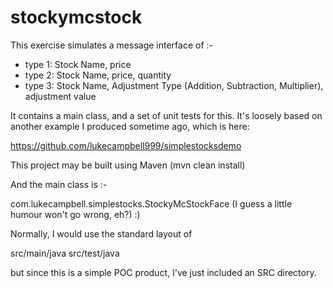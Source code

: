 # stockymcstock

This exercise simulates a message interface of :-

* type 1: Stock Name, price
* type 2: Stock Name, price, quantity
* type 3: Stock Name, Adjustment Type (Addition, Subtraction, Multiplier), adjustment value

It contains a main class, and a set of unit tests for this. It's loosely based on another example I produced sometime ago, which is here:

https://github.com/lukecampbell999/simplestocksdemo

This project may be built using Maven (mvn clean install)

And the main class is :-

com.lukecampbell.simplestocks.StockyMcStockFace (I guess a little humour won't go wrong, eh?) :)


Normally, I would use the standard layout of 

src/main/java
src/test/java

but since this is a simple POC product, I've just included an SRC directory.



